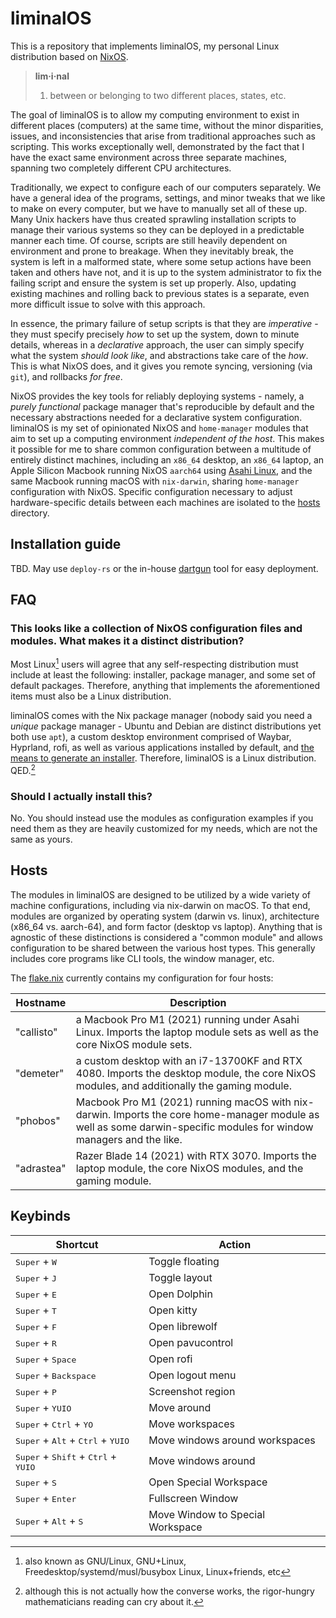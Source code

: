 # liminalOS

This is a repository that implements liminalOS, my personal Linux distribution
based on [NixOS](https://nixos.org/).

> **lim·i·nal**
>
> 1. between or belonging to two different places, states, etc.

The goal of liminalOS is to allow my computing environment to exist in different
places (computers) at the same time, without the minor disparities, issues, and
inconsistencies that arise from traditional approaches such as scripting. This
works exceptionally well, demonstrated by the fact that I have the exact same
environment across three separate machines, spanning two completely different
CPU architectures.

Traditionally, we expect to configure each of our computers separately. We have
a general idea of the programs, settings, and minor tweaks that we like to make
on every computer, but we have to manually set all of these up. Many Unix
hackers have thus created sprawling installation scripts to manage their various
systems so they can be deployed in a predictable manner each time. Of course,
scripts are still heavily dependent on environment and prone to breakage. When
they inevitably break, the system is left in a malformed state, where some setup
actions have been taken and others have not, and it is up to the system
administrator to fix the failing script and ensure the system is set up
properly. Also, updating existing machines and rolling back to previous states
is a separate, even more difficult issue to solve with this approach.

In essence, the primary failure of setup scripts is that they are _imperative_ -
they must specify precisely _how_ to set up the system, down to minute details,
whereas in a _declarative_ approach, the user can simply specify what the system
_should look like_, and abstractions take care of the _how_. This is what NixOS
does, and it gives you remote syncing, versioning (via `git`), and rollbacks
_for free_.

NixOS provides the key tools for reliably deploying systems - namely, a _purely
functional_ package manager that's reproducible by default and the necessary
abstractions needed for a declarative system configuration. liminalOS is my set
of opinionated NixOS and `home-manager` modules that aim to set up a computing
environment _independent of the host_. This makes it possible for me to share
common configuration between a multitude of entirely distinct machines,
including an `x86_64` desktop, an `x86_64` laptop, an Apple Silicon Macbook
running NixOS `aarch64` using [Asahi Linux](https://asahilinux.org/), and the
same Macbook running macOS with `nix-darwin`, sharing `home-manager`
configuration with NixOS. Specific configuration necessary to adjust
hardware-specific details between each machines are isolated to the
[hosts](./hosts) directory.

## Installation guide

TBD. May use `deploy-rs` or the in-house
[dartgun](https://github.com/youwen5/dartgun) tool for easy deployment.

## FAQ

### This looks like a collection of NixOS configuration files and modules. What makes it a distinct distribution?

Most Linux[^1] users will agree that any self-respecting distribution must
include at least the following: installer, package manager, and some set of
default packages. Therefore, anything that implements the aforementioned items
must also be a Linux distribution.

liminalOS comes with the Nix package manager (nobody said you need a _unique_
package manager - Ubuntu and Debian are distinct distributions yet both use
`apt`), a custom desktop environment comprised of Waybar, Hyprland, rofi, as
well as various applications installed by default, and
[the means to generate an installer](https://nixos.wiki/wiki/Creating_a_NixOS_live_CD).
Therefore, liminalOS is a Linux distribution. QED.[^2]

### Should I actually install this?

No. You should instead use the modules as configuration examples if you need
them as they are heavily customized for my needs, which are not the same as
yours.

## Hosts

The modules in liminalOS are designed to be utilized by a wide variety of
machine configurations, including via nix-darwin on macOS. To that end, modules
are organized by operating system (darwin vs. linux), architecture (x86_64 vs.
aarch-64), and form factor (desktop vs laptop). Anything that is agnostic of
these distinctions is considered a "common module" and allows configuration to
be shared between the various host types. This generally includes core programs
like CLI tools, the window manager, etc.

The [flake.nix](/flake.nix) currently contains my configuration for four hosts:

| Hostname   | Description                                                                                                                                                         |
| ---------- | ------------------------------------------------------------------------------------------------------------------------------------------------------------------- |
| "callisto" | a Macbook Pro M1 (2021) running under Asahi Linux. Imports the laptop module sets as well as the core NixOS module sets.                                            |
| "demeter"  | a custom desktop with an i7-13700KF and RTX 4080. Imports the desktop module, the core NixOS modules, and additionally the gaming module.                           |
| "phobos"   | Macbook Pro M1 (2021) running macOS with nix-darwin. Imports the core home-manager module as well as some darwin-specific modules for window managers and the like. |
| "adrastea" | Razer Blade 14 (2021) with RTX 3070. Imports the laptop module, the core NixOS modules, and the gaming module.                                                      |

[^1]:
    also known as GNU/Linux, GNU+Linux, Freedesktop/systemd/musl/busybox Linux,
    Linux+friends, etc

[^2]:
    although this is not actually how the converse works, the rigor-hungry
    mathematicians reading can cry about it.

## Keybinds

| Shortcut                                                                                                 | Action                           |
| -------------------------------------------------------------------------------------------------------- | -------------------------------- |
| <kbd>Super</kbd> + <kbd>W</kbd>                                                                          | Toggle floating                  |
| <kbd>Super</kbd> + <kbd>J</kbd>                                                                          | Toggle layout                    |
| <kbd>Super</kbd> + <kbd>E</kbd>                                                                          | Open Dolphin                     |
| <kbd>Super</kbd> + <kbd>T</kbd>                                                                          | Open kitty                       |
| <kbd>Super</kbd> + <kbd>F</kbd>                                                                          | Open librewolf                   |
| <kbd>Super</kbd> + <kbd>R</kbd>                                                                          | Open pavucontrol                 |
| <kbd>Super</kbd> + <kbd>Space</kbd>                                                                      | Open rofi                        |
| <kbd>Super</kbd> + <kbd>Backspace</kbd>                                                                  | Open logout menu                 |
| <kbd>Super</kbd> + <kbd>P</kbd>                                                                          | Screenshot region                |
| <kbd>Super</kbd> + <kbd>Y</kbd><kbd>U</kbd><kbd>I</kbd><kbd>O</kbd>                                      | Move around                      |
| <kbd>Super</kbd> + <kbd>Ctrl</kbd> + <kbd>Y</kbd><kbd>O</kbd>                                            | Move workspaces                  |
| <kbd>Super</kbd> + <kbd>Alt</kbd> + <kbd>Ctrl</kbd> + <kbd>Y</kbd><kbd>U</kbd><kbd>I</kbd><kbd>O</kbd>   | Move windows around workspaces   |
| <kbd>Super</kbd> + <kbd>Shift</kbd> + <kbd>Ctrl</kbd> + <kbd>Y</kbd><kbd>U</kbd><kbd>I</kbd><kbd>O</kbd> | Move windows around              |
| <kbd>Super</kbd> + <kbd>S</kbd>                                                                          | Open Special Workspace           |
| <kbd>Super</kbd> + <kbd>Enter</kbd>                                                                      | Fullscreen Window                |
| <kbd>Super</kbd> + <kbd>Alt</kbd> + <kbd>S</kbd>                                                         | Move Window to Special Workspace |
